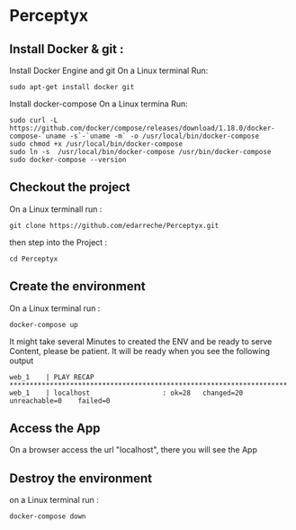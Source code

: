 # Perceptyx

## Install Docker & git :

Install Docker Engine and git
On a Linux terminal Run:
```
sudo apt-get install docker git
```

Install docker-compose
On a Linux termina Run:
```
sudo curl -L https://github.com/docker/compose/releases/download/1.18.0/docker-compose-`uname -s`-`uname -m` -o /usr/local/bin/docker-compose
sudo chmod +x /usr/local/bin/docker-compose
sudo ln -s  /usr/local/bin/docker-compose /usr/bin/docker-compose
sudo docker-compose --version
```

## Checkout the project
On a Linux terminall run :
```
git clone https://github.com/edarreche/Perceptyx.git
```

then step into the Project :
```
cd Perceptyx
```

## Create the environment
On a Linux terminal run :
```
docker-compose up
```

It might take several Minutes to created the ENV and be ready to serve Content, please be patient.
It will be ready when you see the following output
```
web_1    | PLAY RECAP *********************************************************************
web_1    | localhost                  : ok=28   changed=20   unreachable=0    failed=0   
```

## Access the App
On a browser access the url "localhost", there you will see the App

## Destroy the environment
on a Linux terminal run :
```
docker-compose down
```
